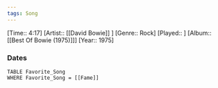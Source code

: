 ```yaml
---
tags: Song  
---
```

[Time:: 4:17]
[Artist:: [[David Bowie]] ]
[Genre:: Rock]
[Played:: ]
[Album:: [[Best Of Bowie (1975)]]]
[Year:: 1975]
### Dates
````dataview
TABLE Favorite_Song
WHERE Favorite_Song = [[Fame]]
````